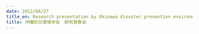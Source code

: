 ```yaml
---
date: 2012/08/27
title_en: Research presentation by Okinawa disaster prevention environment society
title: 沖縄防災環境学会　研究発表会
---
```

